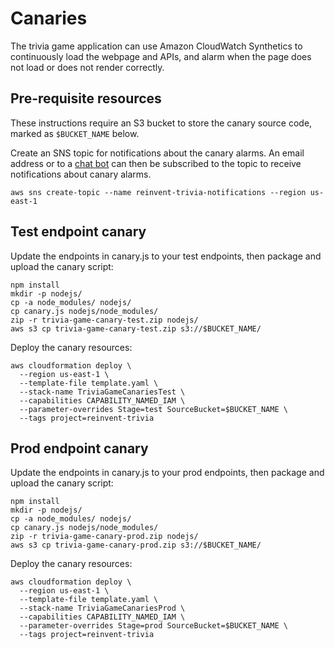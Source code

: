 # Canaries

The trivia game application can use Amazon CloudWatch Synthetics to continuously load the webpage and APIs, and alarm when the page does not load or does not render correctly.

## Pre-requisite resources

These instructions require an S3 bucket to store the canary source code, marked as `$BUCKET_NAME` below.

Create an SNS topic for notifications about the canary alarms.  An email address or to a [chat bot](https://docs.aws.amazon.com/chatbot/latest/adminguide/setting-up.html) can then be subscribed to the topic to receive notifications about canary alarms.
```
aws sns create-topic --name reinvent-trivia-notifications --region us-east-1
```

## Test endpoint canary

Update the endpoints in canary.js to your test endpoints, then package and upload the canary script:
```
npm install
mkdir -p nodejs/
cp -a node_modules/ nodejs/
cp canary.js nodejs/node_modules/
zip -r trivia-game-canary-test.zip nodejs/
aws s3 cp trivia-game-canary-test.zip s3://$BUCKET_NAME/
```

Deploy the canary resources:
```
aws cloudformation deploy \
  --region us-east-1 \
  --template-file template.yaml \
  --stack-name TriviaGameCanariesTest \
  --capabilities CAPABILITY_NAMED_IAM \
  --parameter-overrides Stage=test SourceBucket=$BUCKET_NAME \
  --tags project=reinvent-trivia
```

## Prod endpoint canary

Update the endpoints in canary.js to your prod endpoints, then package and upload the canary script:
```
npm install
mkdir -p nodejs/
cp -a node_modules/ nodejs/
cp canary.js nodejs/node_modules/
zip -r trivia-game-canary-prod.zip nodejs/
aws s3 cp trivia-game-canary-prod.zip s3://$BUCKET_NAME/
```

Deploy the canary resources:
```
aws cloudformation deploy \
  --region us-east-1 \
  --template-file template.yaml \
  --stack-name TriviaGameCanariesProd \
  --capabilities CAPABILITY_NAMED_IAM \
  --parameter-overrides Stage=prod SourceBucket=$BUCKET_NAME \
  --tags project=reinvent-trivia
```
